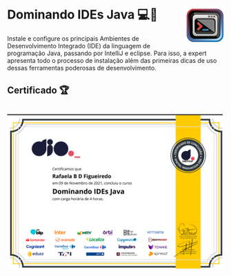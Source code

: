 # Dominando IDEs Java 💻🔧  <img src="Imagens/Dominando-IDEs-Java.png" alt="logo do curso" width="90px" align="right">

Instale e configure os principais Ambientes de Desenvolvimento Integrado (IDE) da linguagem de programação Java, passando por IntelliJ e eclipse. Para isso, a expert apresenta todo o processo de instalação além das primeiras dicas de uso dessas ferramentas poderosas de desenvolvimento.


## Certificado 🏆
<br>
<img src="Imagens/Cert.Dominando IDEs Java.png" alt="Cert.Dominando IDEs Java" width="500px" align="middle">
